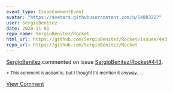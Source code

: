 ```yaml
---
event_type: IssueCommentEvent
avatar: "https://avatars.githubusercontent.com/u/1480321?"
user: SergioBenitez
date: 2020-11-01
repo_name: SergioBenitez/Rocket
html_url: https://github.com/SergioBenitez/Rocket/issues/443
repo_url: https://github.com/SergioBenitez/Rocket
---
```


<a href='https://github.com/SergioBenitez' target='_blank'>SergioBenitez</a> commented on issue <a href='https://github.com/SergioBenitez/Rocket/issues/443' target='_blank'>SergioBenitez/Rocket#443</a>.

<small>> This comment is pedantic, but I thought I'd mention it anyway....</small>

<a href='https://github.com/SergioBenitez/Rocket/issues/443' target='_blank'>View Comment</a>